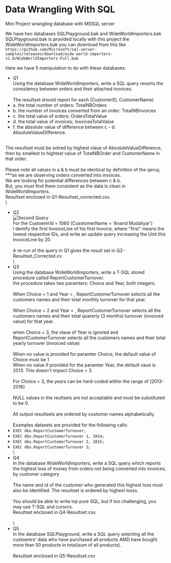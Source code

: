 # Data Wrangling With SQL
Mini Project wrangling database with MSSQL server

We have two databases SQLPlayground.bak and WideWorldImporters.bak
SQLPlayground.bak is provided locally with this project the WideWorldImporters.bak you can download from this like
`https://github.com/Microsoft/sql-server-samples/releases/download/wide-world-importers-v1.0/WideWorldImporters-Full.bak`


Here we have 5 manipulation to do with these databases:
- Q1 \
Using the database WideWorldImporters, write a SQL query reoorts the conssitency between orders and their attached inovices.
\
\
The resultset should report for each (CustomerID, CustomerName)
- a. the total number of orders: TotalNBOrders
- b. the number of invoices converted from an order: TotalNBInvoices
- c. the total value of orders: OrdersTotalValue
- d. the total value of invoices; InovicesTotalValue
- f. the absolute value of difference between c - d: AbsoluteValueDifference.


\
The resultset must be sotred by highest vlaue of AbsoluteValueDifference, then by smallest to hightest value of TotalNBOrder and CustomerName in that order.
\
\
Please note all values in a & b must be identical by definition of the qeruy, ***as we are observing orders converted into invoices. \
We are looking for potential differences between c & b. \
But, you must find them consistent as the data is clean in WideWorldImporters. \
Resultset enclosed in Q1-Resultset_corrected.csv.
\
\
- Q2 \
![Second Query](./images/2.png)
\
For the CustoemrId = 1060 (CusstomerName = 'Anand Mudaliyar') \
I dentify the first InvoiceLine of his first Inovice, where "first" means the lowest respective IDs, and write an update query increasing the Uint this InvoiceLine by 20.
\
\
A re-run of the query in Q1 gives the result set in Q2-Resultset_Corrected.cv
\
\
- Q3 \
Using the database WideWorldImporters, write a T-SQL stored procedure called ReportCustomerTurnover. \
the procedure takes two paramters: Choice and Year, both integers.
\
\
When Choice = 1 and Year = <a year>, ReportCustomerTurnover selects all the customers names and their total monthly turnover <invocied value> for that year.
\
\
When Choice = 2 and Year = <a year>, ReportCustomerTurnover selects all the customers names and their total quarerly (3 months) turnover (invoiced value) for that year.
\
\
when Choice = 3, the vlaue of Year is ignored and ReportCustomerTurnover selects all the customers names and their total yearly turnover (invoiced value)
\
\
When no value is provided for paramter Choice, the default value of Choice must be 1 \
When no value if provided for the paramter Year, the default vaue is 2013. This doesn't impact Choice = 3.
\
\
For Choice = 3, the years can be hard-coded within the range of [2013-2016]
\
\
NULL values in the reultsets are not acceptable and must be substituted to be 0.
\
\
All output resultsets are ordered by customer names alphabetically.
\
\
Examples datasets are provided for the following calls:
- `EXEC dbo.ReportCustomerTurnover;`
- `EXEC dbo.ReportCustomerTurnover 1, 2014;`
- `EXEC dbo.ReportCustomerTurnover 2, 2015;`
- `EXEC dbo.ReportCustomerTurnover 3;`
\
\
- Q4 \
In the database WideWorldImporters, write a SQL query which reports the highest loss of money from orders not being converted into invoices, by customer category
\
\
The name and id of the customer who generated this highest loss must also be identified. The resultset is ordered by highest losss.
\
\
You should be able to write inp pure SQL, but if too challenging, you may use T-SQL and cursors. \
Resultset enclosed in Q4-Resultset.csv.
\
\
\
- Q5 \
In the database SQLPlayground, write a SQL query selecting all the custoemrs' data who have purchased all products AMD have bought more than 50 products in total(sum of all products).
\
\
Resultset enclosed in Q5-Resultset.csv


